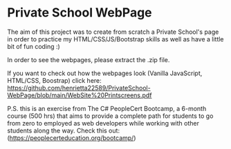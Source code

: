 # Private School WebPage
The aim of this project was to create from scratch a Private School's page in order to practice my HTML/CSS/JS/Bootstrap skills as well as have a little bit of fun coding :)

In order to see the webpages, please extract the .zip file. 

If you want to check out how the webpages look (Vanilla JavaScript, HTML/CSS, Boostrap) click here: https://github.com/henrietta22589/PrivateSchool-WebPage/blob/main/WebSite%20Printscreens.pdf

P.S. this is an exercise from The C# PeopleCert Bootcamp, a 6-month course (500 hrs) that aims to provide a complete path for students to go from zero to employed as web developers while working with other students along the way. Check this out: (https://peoplecerteducation.org/bootcamp/)

